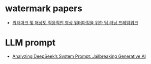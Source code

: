 # watermark papers
* [워터마크 및 해상도 적응적인 영상 워터마킹을 위한 딥 러닝 프레임워크](https://scienceon.kisti.re.kr/commons/util/originalView.do?cn=JAKO202011263332864&dbt=JAKO&koi=KISTI1.1003%2FJNL.JAKO202011263332864)

# LLM prompt
* [Analyzing DeepSeek’s System Prompt: Jailbreaking Generative AI](https://lab.wallarm.com/jailbreaking-generative-ai/)
